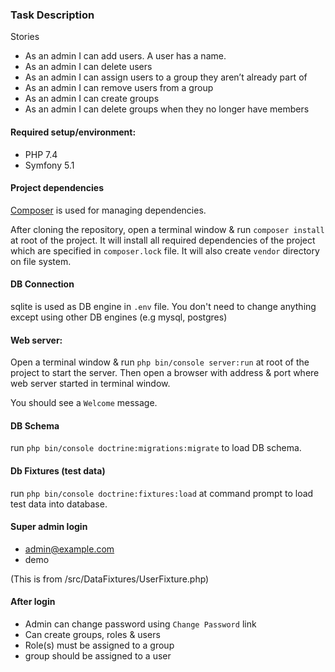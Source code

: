 ### Task Description
Stories
* As an admin I can add users. A user has a name.
* As an admin I can delete users
* As an admin I can assign users to a group they aren’t already part of
* As an admin I can remove users from a group
* As an admin I can create groups
* As an admin I can delete groups when they no longer have members  

#### Required setup/environment:
* PHP 7.4
* Symfony 5.1

#### Project dependencies
[Composer](https://getcomposer.org/) is used for managing dependencies.

After cloning the repository, open a terminal window & run ```composer install``` at root of the project.
It will install all required dependencies of the project which are specified in ```composer.lock``` file.
It will also create ```vendor``` directory on file system.


#### DB Connection
sqlite is used as DB engine in ```.env``` file. You don't need to change anything except using other DB engines (e.g mysql, postgres) 

#### Web server:
Open a terminal window & run ```php bin/console server:run``` at root of the project to start the server. Then open a browser with address & port where web
server started in terminal window.

You should see a ```Welcome``` message.


#### DB Schema
run ```php bin/console doctrine:migrations:migrate``` to load DB schema.

#### Db Fixtures (test data)
run ```php bin/console doctrine:fixtures:load``` at command prompt to load test data into database.

#### Super admin login
* admin@example.com
* demo

(This is from /src/DataFixtures/UserFixture.php)

#### After login
* Admin can change password using ```Change Password``` link
* Can create groups, roles & users
* Role(s) must be assigned to a group
* group should be assigned to a user

